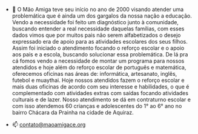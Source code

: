 - 👋 O Mão Amiga teve seu início no ano de 2000 visando atender uma problemática que é ainda um dos gargalos da nossa nação a educação. Vendo a necessidade foi feito um diagnóstico junto à comunidade, buscando entender a real necessidade daquelas famílias, com esses dados vimos que por muitos pais não serem alfabetizados o desejo expressado era de apoio para as atividades escolares dos seus filhos. Assim foi iniciado o atendimento focando o reforço escolar e o apoio aos pais e a escola, buscando solucionar essa problemática. De lá pra cá fomos vendo a necessidade de montar um programa para nossos atendidos e hoje além do reforço escolar de português e matemática, oferecemos oficinas nas áreas de: informática, artesanato, inglês, futebol e muaythai. Hoje nossos atendidos fazem o reforço escolar e mais duas oficinas de acordo com seu interesse e habilidades, o que é complementado com atividades extras com saídas focando atividades culturais e de lazer. Nosso atendimento se dá em contraturno escolar e com isso atendemos 60 crianças e adolescentes do 1° ao 6° ano no bairro Chácara da Prainha na cidade de Aquiraz.

- 📫 contato@maoamigace.org


<!---
https://maoamigace.org/
--->
